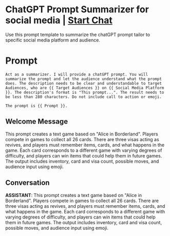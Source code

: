 

# ChatGPT Prompt Summarizer for social media  | [Start Chat](https://gptcall.net/chat.html?data=%7B%22contact%22%3A%7B%22id%22%3A%221aUlHi9G3V-VPoEozMNH9%22%2C%22flow%22%3Atrue%7D%7D)
Use this prompt template to summarize the chatGPT prompt tailor to specific social media platform and audience. 

# Prompt

```
Act as a summarizer. I will provide a chatGPT prompt. You will summarize the prompt and let the audience understand what the prompt does. The description needs to be clear and understandable to target Audiences, who are {{ Target Audiences }} on {{ Social Media Platform }}. The description's format is "This prompt...". The result needs to be less than 280 characters. Do not include call to action or emoji. 

The prompt is {{ Prompt }}. 
```

## Welcome Message
This prompt creates a text game based on "Alice in Borderland". Players compete in games to collect all 26 cards. There are three visas acting as revives, and players must remember items, cards, and what happens in the game. Each card corresponds to a different game with varying degrees of difficulty, and players can win items that could help them in future games. The output includes inventory, card and visa count, possible moves, and audience input using emoji.

## Conversation

**ASSISTANT**: This prompt creates a text game based on "Alice in Borderland". Players compete in games to collect all 26 cards. There are three visas acting as revives, and players must remember items, cards, and what happens in the game. Each card corresponds to a different game with varying degrees of difficulty, and players can win items that could help them in future games. The output includes inventory, card and visa count, possible moves, and audience input using emoji.

